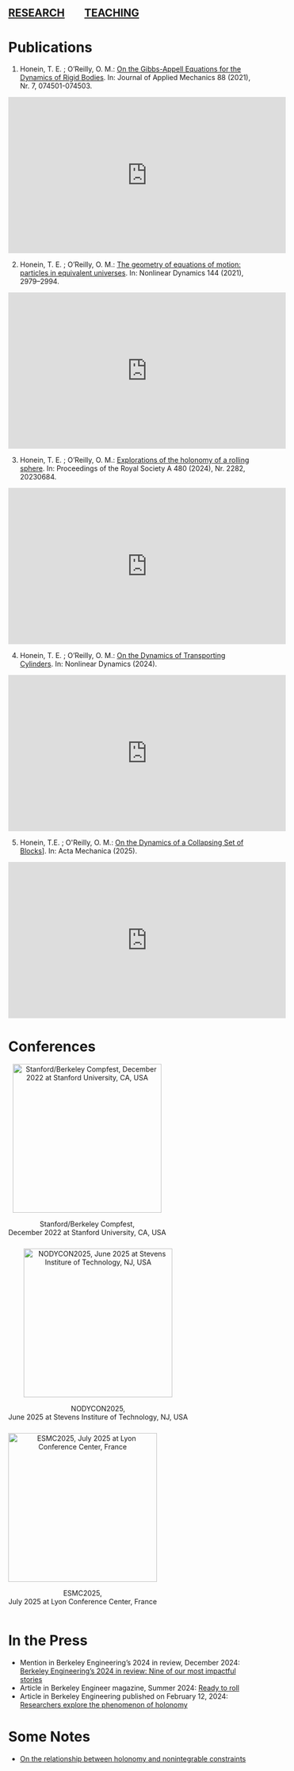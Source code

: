 [RESEARCH](publications)        [TEACHING](teaching.md)
---

# Publications


1. Honein, T. E. ; O’Reilly, O. M.: [On the Gibbs-Appell Equations for the Dynamics of Rigid Bodies](https://doi.org/10.1115/1.4051181). In: Journal of Applied Mechanics 88 (2021), Nr. 7, 074501-074503. 

<iframe width="560" height="315" src="https://www.youtube.com/embed/NBcgg4WrCiA?si=niAMMwcIO16DNUZG" title="YouTube video player" frameborder="0" allow="accelerometer; autoplay; clipboard-write; encrypted-media; gyroscope; picture-in-picture; web-share" referrerpolicy="strict-origin-when-cross-origin" allowfullscreen></iframe>

2. Honein, T. E. ; O’Reilly, O. M.: [The geometry of equations of motion: particles in equivalent universes](https://doi.org/10.1007/s11071-021-06565-2). In: Nonlinear Dynamics 144 (2021), 2979–2994. 

<iframe width="560" height="315" src="https://www.youtube.com/embed/biJuSaIr2PE?si=XvmP6p2ylthMsejT" title="YouTube video player" frameborder="0" allow="accelerometer; autoplay; clipboard-write; encrypted-media; gyroscope; picture-in-picture; web-share" referrerpolicy="strict-origin-when-cross-origin" allowfullscreen></iframe>

3. Honein, T. E. ; O’Reilly, O. M.: [Explorations of the holonomy of a rolling sphere](https://doi.org/10.1098/rspa.2023.0684). In: Proceedings of the Royal Society A 480 (2024), Nr. 2282, 20230684. 

<iframe width="560" height="315" src="https://www.youtube.com/embed/OP6tvueLgnE?si=k1OVn0TH2FxK1pwA" title="YouTube video player" frameborder="0" allow="accelerometer; autoplay; clipboard-write; encrypted-media; gyroscope; picture-in-picture; web-share" referrerpolicy="strict-origin-when-cross-origin" allowfullscreen></iframe>

4. Honein, T. E. ; O’Reilly, O. M.: [On the Dynamics of Transporting Cylinders](https://doi.org/10.1007/s11071-024-10443-y). In: Nonlinear Dynamics (2024).

<iframe width="560" height="315" src="https://www.youtube.com/embed/JE6RyMmsWTQ?si=wN_pHCRAh4sKDq4F" title="YouTube video player" frameborder="0" allow="accelerometer; autoplay; clipboard-write; encrypted-media; gyroscope; picture-in-picture; web-share" referrerpolicy="strict-origin-when-cross-origin" allowfullscreen></iframe>

5. Honein, T.E. ; O'Reilly, O. M.: [On the Dynamics of a Collapsing Set of Blocks](https://doi.org/10.1007/s00707-024-04201-9)]. In: Acta Mechanica (2025).

<iframe width="560" height="315" src="https://www.youtube.com/embed/_eZ3RTFv-9k?si=L1812WaboIFAgX0A" title="YouTube video player" frameborder="0" allow="accelerometer; autoplay; clipboard-write; encrypted-media; gyroscope; picture-in-picture; web-share" referrerpolicy="strict-origin-when-cross-origin" allowfullscreen></iframe>

# Conferences

<div style="display: flex; flex-wrap: wrap; gap: 10px;">
  <div style="text-align: center;">
    <img src="presentations_photos/compfest_dec_2022.png" alt="Stanford/Berkeley Compfest, December 2022 at Stanford University, CA, USA" width="300"/>
    <p>Stanford/Berkeley Compfest,<br> December 2022 at Stanford University, CA, USA</p>
  </div>

  <div style="text-align: center;">
    <img src="presentations_photos/nodycon_june_2025.png" alt="NODYCON2025, June 2025 at Stevens Institure of Technology, NJ, USA" width="300"/>
    <p>NODYCON2025,<br> June 2025 at Stevens Institure of Technology, NJ, USA</p>
  </div>

  <div style="text-align: center;">
    <img src="presentations_photos/esmc_july_2025.png" alt="ESMC2025, July 2025 at Lyon Conference Center, France" width="300"/>
    <p>ESMC2025,<br> July 2025 at Lyon Conference Center, France</p>
  </div>

</div>

# In the Press
- Mention in  Berkeley Engineering’s 2024 in review, December 2024: [Berkeley Engineering’s 2024 in review: Nine of our most impactful stories](https://engineering.berkeley.edu/news/2024/12/berkeley-engineerings-2024-in-review/)
- Article in Berkeley Engineer magazine, Summer 2024:  [Ready to roll](https://engineering.berkeley.edu/news/2024/05/ready-to-roll/)
- Article in Berkeley Engineering published on February 12, 2024: [Researchers explore the phenomenon of holonomy](https://engineering.berkeley.edu/news/2024/02/researchers-explore-the-phenomenon-of-holonomy/) 


# Some Notes

- [On the relationship between holonomy and nonintegrable constraints](notes/Holonomy_and_Nonintegrable_Constraints.pdf)
